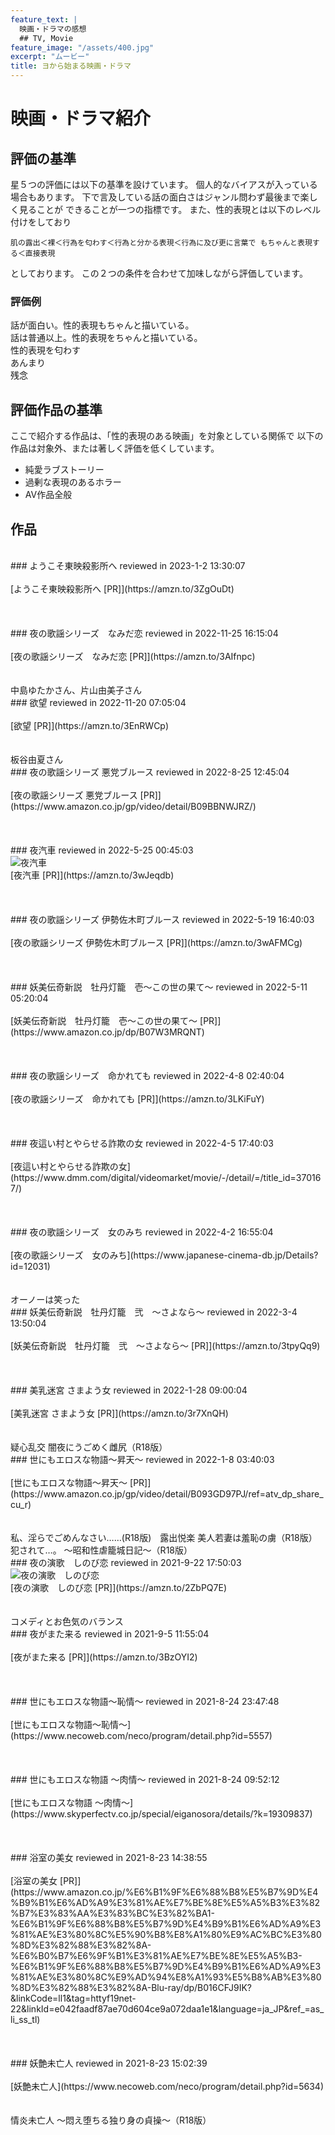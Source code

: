 ```yaml
---
feature_text: | 
  映画・ドラマの感想
  ## TV, Movie
feature_image: "/assets/400.jpg"
excerpt: "ムービー"
title: ヨから始まる映画・ドラマ
---
```


# 映画・ドラマ紹介

## 評価の基準

星５つの評価には以下の基準を設けています。
個人的なバイアスが入っている場合もあります。
下で言及している話の面白さはジャンル問わず最後まで楽しく見ることが できることが一つの指標です。
また、性的表現とは以下のレベル付けをしており

```
肌の露出＜裸＜行為を匂わす＜行為と分かる表現＜行為に及び更に言葉で もちゃんと表現する＜直接表現
```

としております。
この２つの条件を合わせて加味しながら評価しています。


### 評価例

<i class="fas fa-star"></i><i class="fas fa-star"></i><i class="fas fa-star"></i><i class="fas fa-star"></i><i class="fas fa-star"></i> 話が面白い。性的表現もちゃんと描いている。<br/>
<i class="fas fa-star"></i><i class="fas fa-star"></i><i class="fas fa-star"></i><i class="fas fa-star"></i><i class="far fa-star"></i> 話は普通以上。性的表現をちゃんと描いている。<br/>
<i class="fas fa-star"></i><i class="fas fa-star"></i><i class="fas fa-star"></i><i class="far fa-star"></i><i class="far fa-star"></i> 性的表現を匂わす<br/>
<i class="fas fa-star"></i><i class="fas fa-star"></i><i class="far fa-star"></i><i class="far fa-star"></i><i class="far fa-star"></i> あんまり<br/>
<i class="fas fa-star"></i><i class="far fa-star"></i><i class="far fa-star"></i><i class="far fa-star"></i><i class="far fa-star"></i> 残念<br/>

## 評価作品の基準

ここで紹介する作品は、「性的表現のある映画」を対象としている関係で 以下の作品は対象外、または著しく評価を低くしています。

- 純愛ラブストーリー
- 過剰な表現のあるホラー
- AV作品全般

## 作品

<br/>
### ようこそ東映殺影所へ
reviewed in 2023-1-2 13:30:07<br/>
<br/>
[ようこそ東映殺影所へ [PR]](https://amzn.to/3ZgOuDt)<br/>
<i class="fas fa-star"></i><i class="far fa-star"></i><i class="far fa-star"></i><i class="far fa-star"></i><i class="far fa-star"></i><br/>
<br/>
<br/>
### 夜の歌謡シリーズ　なみだ恋
reviewed in 2022-11-25 16:15:04<br/>
<br/>
[夜の歌謡シリーズ　なみだ恋 [PR]](https://amzn.to/3AIfnpc)<br/>
<i class="fas fa-star"></i><i class="fas fa-star"></i><i class="far fa-star"></i><i class="far fa-star"></i><i class="far fa-star"></i><br/>
<br/>
中島ゆたかさん、片山由美子さん<br/>
### 欲望
reviewed in 2022-11-20 07:05:04<br/>
<br/>
[欲望 [PR]](https://amzn.to/3EnRWCp)<br/>
<i class="fas fa-star"></i><i class="fas fa-star"></i><i class="fas fa-star"></i><i class="fas fa-star"></i><i class="fas fa-star"></i><br/>
<br/>
板谷由夏さん<br/>
### 夜の歌謡シリーズ 悪党ブルース
reviewed in 2022-8-25 12:45:04<br/>
<br/>
[夜の歌謡シリーズ 悪党ブルース [PR]](https://www.amazon.co.jp/gp/video/detail/B09BBNWJRZ/)<br/>
<i class="fas fa-star"></i><i class="fas fa-star"></i><i class="fas fa-star"></i><i class="far fa-star"></i><i class="far fa-star"></i><br/>
<br/>
<br/>
### 夜汽車
reviewed in 2022-5-25 00:45:03<br/>
<img src="https://m.media-amazon.com/images/M/MV5BZWEyOTdiMmItMGY1YS00NDQ1LThjODUtNDJmNDczYTk2N2ZjXkEyXkFqcGdeQXVyNTg2NDk1Mjk@._V1_.jpg" alt="夜汽車"><br/>
[夜汽車 [PR]](https://amzn.to/3wJeqdb)<br/>
<i class="fas fa-star"></i><i class="fas fa-star"></i><i class="fas fa-star"></i><i class="far fa-star"></i><i class="far fa-star"></i><br/>
<br/>
<br/>
### 夜の歌謡シリーズ 伊勢佐木町ブルース
reviewed in 2022-5-19 16:40:03<br/>
<br/>
[夜の歌謡シリーズ 伊勢佐木町ブルース [PR]](https://amzn.to/3wAFMCg)<br/>
<i class="fas fa-star"></i><i class="fas fa-star"></i><i class="far fa-star"></i><i class="far fa-star"></i><i class="far fa-star"></i><br/>
<br/>
<br/>
### 妖美伝奇新説　牡丹灯籠　壱～この世の果て～
reviewed in 2022-5-11 05:20:04<br/>
<br/>
[妖美伝奇新説　牡丹灯籠　壱～この世の果て～ [PR]](https://www.amazon.co.jp/dp/B07W3MRQNT)<br/>
<i class="fas fa-star"></i><i class="fas fa-star"></i><i class="fas fa-star"></i><i class="far fa-star"></i><i class="far fa-star"></i><br/>
<br/>
<br/>
### 夜の歌謡シリーズ　命かれても
reviewed in 2022-4-8 02:40:04<br/>
<br/>
[夜の歌謡シリーズ　命かれても [PR]](https://amzn.to/3LKiFuY)<br/>
<i class="fas fa-star"></i><i class="fas fa-star"></i><i class="fas fa-star"></i><i class="far fa-star"></i><i class="far fa-star"></i><br/>
<br/>
<br/>
### 夜這い村とやらせる詐欺の女
reviewed in 2022-4-5 17:40:03<br/>
<br/>
[夜這い村とやらせる詐欺の女](https://www.dmm.com/digital/videomarket/movie/-/detail/=/title_id=370167/)<br/>
<i class="fas fa-star"></i><i class="fas fa-star"></i><i class="fas fa-star"></i><i class="fas fa-star"></i><i class="far fa-star"></i><br/>
<br/>
<br/>
### 夜の歌謡シリーズ　女のみち
reviewed in 2022-4-2 16:55:04<br/>
<br/>
[夜の歌謡シリーズ　女のみち](https://www.japanese-cinema-db.jp/Details?id=12031)<br/>
<i class="fas fa-star"></i><i class="fas fa-star"></i><i class="fas fa-star"></i><i class="fas fa-star"></i><i class="far fa-star"></i><br/>
<br/>
オーノーは笑った<br/>
### 妖美伝奇新説　牡丹灯籠　弐　～さよなら～
reviewed in 2022-3-4 13:50:04<br/>
<br/>
[妖美伝奇新説　牡丹灯籠　弐　～さよなら～ [PR]](https://amzn.to/3tpyQq9)<br/>
<i class="fas fa-star"></i><i class="far fa-star"></i><i class="far fa-star"></i><i class="far fa-star"></i><i class="far fa-star"></i><br/>
<br/>
<br/>
### 美乳迷宮 さまよう女
reviewed in 2022-1-28 09:00:04<br/>
<br/>
[美乳迷宮 さまよう女 [PR]](https://amzn.to/3r7XnQH)<br/>
<i class="fas fa-star"></i><i class="fas fa-star"></i><i class="fas fa-star"></i><i class="far fa-star"></i><i class="far fa-star"></i><br/>
<br/>
疑心乱交 闇夜にうごめく雌尻（R18版）<br/>
### 世にもエロスな物語〜昇天〜
reviewed in 2022-1-8 03:40:03<br/>
<br/>
[世にもエロスな物語〜昇天〜 [PR]](https://www.amazon.co.jp/gp/video/detail/B093GD97PJ/ref=atv_dp_share_cu_r)<br/>
<i class="fas fa-star"></i><i class="fas fa-star"></i><i class="fas fa-star"></i><i class="far fa-star"></i><i class="far fa-star"></i><br/>
<br/>
私、淫らでごめんなさい……(R18版)　露出悦楽 美人若妻は羞恥の虜（R18版）　犯されて…。 ～昭和性虐籠城日記～（R18版）<br/>
### 夜の演歌　しのび恋
reviewed in 2021-9-22 17:50:03<br/>
<img src="https://www.toeich.jp/assets/photo/program_master/1TT000003951/1TT000003951_l.jpg" alt="夜の演歌　しのび恋"><br/>
[夜の演歌　しのび恋 [PR]](https://amzn.to/2ZbPQ7E)<br/>
<i class="fas fa-star"></i><i class="fas fa-star"></i><i class="fas fa-star"></i><i class="fas fa-star"></i><i class="far fa-star"></i><br/>
<br/>
コメディとお色気のバランス<br/>
### 夜がまた来る
reviewed in 2021-9-5 11:55:04<br/>
<br/>
[夜がまた来る [PR]](https://amzn.to/3BzOYI2)<br/>
<i class="fas fa-star"></i><i class="fas fa-star"></i><i class="fas fa-star"></i><i class="fas fa-star"></i><i class="fas fa-star"></i><br/>
<br/>
<br/>
### 世にもエロスな物語〜恥情〜
reviewed in 2021-8-24 23:47:48<br/>
<br/>
[世にもエロスな物語〜恥情〜](https://www.necoweb.com/neco/program/detail.php?id=5557)<br/>
<i class="fas fa-star"></i><i class="fas fa-star"></i><i class="far fa-star"></i><i class="far fa-star"></i><i class="far fa-star"></i><br/>
<br/>
<br/>
### 世にもエロスな物語 ～肉情～
reviewed in 2021-8-24 09:52:12<br/>
<br/>
[世にもエロスな物語 ～肉情～](https://www.skyperfectv.co.jp/special/eiganosora/details/?k=19309837)<br/>
<i class="fas fa-star"></i><i class="fas fa-star"></i><i class="fas fa-star"></i><i class="fas fa-star"></i><i class="far fa-star"></i><br/>
<br/>
<br/>
### 浴室の美女
reviewed in 2021-8-23 14:38:55<br/>
<br/>
[浴室の美女 [PR]](https://www.amazon.co.jp/%E6%B1%9F%E6%88%B8%E5%B7%9D%E4%B9%B1%E6%AD%A9%E3%81%AE%E7%BE%8E%E5%A5%B3%E3%82%B7%E3%83%AA%E3%83%BC%E3%82%BA1-%E6%B1%9F%E6%88%B8%E5%B7%9D%E4%B9%B1%E6%AD%A9%E3%81%AE%E3%80%8C%E5%90%B8%E8%A1%80%E9%AC%BC%E3%80%8D%E3%82%88%E3%82%8A-%E6%B0%B7%E6%9F%B1%E3%81%AE%E7%BE%8E%E5%A5%B3-%E6%B1%9F%E6%88%B8%E5%B7%9D%E4%B9%B1%E6%AD%A9%E3%81%AE%E3%80%8C%E9%AD%94%E8%A1%93%E5%B8%AB%E3%80%8D%E3%82%88%E3%82%8A-Blu-ray/dp/B016CFJ9IK?&linkCode=ll1&tag=httyf19net-22&linkId=e042faadf87ae70d604ce9a072daa1e1&language=ja_JP&ref_=as_li_ss_tl)<br/>
<i class="fas fa-star"></i><i class="fas fa-star"></i><i class="fas fa-star"></i><i class="fas fa-star"></i><i class="far fa-star"></i><br/>
<br/>
<br/>
### 妖艶未亡人
reviewed in 2021-8-23 15:02:39<br/>
<br/>
[妖艶未亡人](https://www.necoweb.com/neco/program/detail.php?id=5634)<br/>
<i class="fas fa-star"></i><i class="far fa-star"></i><i class="far fa-star"></i><i class="far fa-star"></i><i class="far fa-star"></i><br/>
<br/>
情炎未亡人 ～悶え堕ちる独り身の貞操～（R18版）